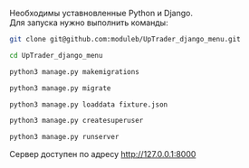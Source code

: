Необходимы уставновленные Python и Django.  
Для запуска нужно выполнить команды:

```bash
git clone git@github.com:moduleb/UpTrader_django_menu.git
```
```bash
cd UpTrader_django_menu
```
```bash
python3 manage.py makemigrations
```
```bash
python3 manage.py migrate
```
```bash
python3 manage.py loaddata fixture.json
```
```bash
python3 manage.py createsuperuser
```
```bash
python3 manage.py runserver
```

Сервер доступен по адресу http://127.0.0.1:8000
